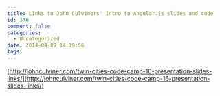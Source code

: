 ```yaml
---
title: LInks to John Culviners' Intro to Angular.js slides and code
id: 370
comment: false
categories:
  - Uncategorized
date: 2014-04-09 14:19:56
tags:
---
```


[http://johnculviner.com/twin-cities-code-camp-16-presentation-slides-links/](http://johnculviner.com/twin-cities-code-camp-16-presentation-slides-links/)